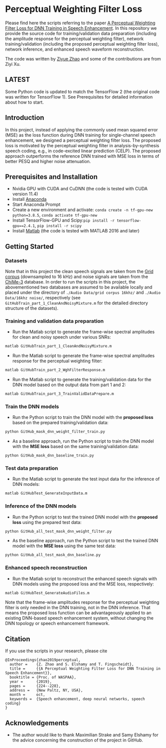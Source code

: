 # Perceptual Weighting Filter Loss

Please find here the scripts referring to the paper [A Perceptual Weighting Filter Loss for DNN Training in Speech Enhancement](https://arxiv.org/pdf/1905.09754.pdf). In this repository we provide the source code for training/validation data preparation (including the amplitude response for the perceptual weighting filter), network training/validation (including the proposed perceptual weighting filter loss), network inference, and enhanced speech waveform reconstruction. 

The code was written by [Ziyue Zhao](https://ziyuezhao.github.io/) and some of the contributions are from Ziyi Xu. 

## LATEST
Some Python code is updated to match the TensorFlow 2 (the original code was written for TensorFlow 1). See Prerequisites for detailed information about how to start.

## Introduction

In this project, instead of applying the commonly used mean squared error (MSE) as the loss function during DNN training for single-channel speech enhancement, we designed a perceptual weighting filter loss. The proposed loss is motivated by the perceptual weighting filter in analysis-by-synthesis speech coding, e.g., in code-excited linear prediction (CELP). The proposed approach outperforms the reference DNN trained with MSE loss in terms of better PESQ and higher noise attenuation.

## Prerequisites and Installation

 - Nvidia GPU with CUDA and CuDNN (the code is tested with CUDA version 11.4)
 - Install [Anaconda](https://www.anaconda.com/)
 - Start Anaconda Prompt
 - Create a new environment and activate: `conda create -n tf-gpu-new python=3.8.5`, `conda activate tf-gpu-new`
 - Install TensorFlow-GPU and Scipy:`pip install -r tensorflow-gpu==2.4.1`, `pip install -r scipy`
 - Install [Matlab](https://www.mathworks.com/) (the code is tested with MATLAB 2016 and later)


## Getting Started

### Datasets

Note that in this project the clean speech signals are taken from the [Grid corpus](https://doi.org/10.1121/1.2229005) (downsampled to 16 kHz) and noise signals are taken from the [ChiMe-3](https://ieeexplore.ieee.org/abstract/document/7404837/) database. In order to run the scripts in this project, the abovementioned two databases are assumed to be available locally and placed under the directory of `./Audio Data/grid corpus 16khz/` and `./Audio Data/16khz noise/`, respectively (see `GitHubTrain_part_1_CleanAndNoisyMixture.m` for the detailed directory structure of the datasets).

### Training and validation data preparation

 - Run the Matlab script to generate the frame-wise spectral amplitudes for clean and noisy speech under various SNRs: 
```bash
matlab GitHubTrain_part_1_CleanAndNoisyMixture.m
```
 - Run the Matlab script to generate the frame-wise spectral amplitudes response for the perceptual weighting filter:
```bash
matlab GitHubTrain_part_2_WghFilterResponse.m
```
 - Run the Matlab script to generate the training/validation data for the DNN model based on the output data from part 1 and 2:
```bash
matlab GitHubTrain_part_3_TrainValidDataPrepare.m
```

### Train the DNN models

 - Run the Python script to train the DNN model with the **proposed loss** based on the prepared training/validation data:
```bash
python GitHub_mask_dnn_weight_filter_train.py
```

 - As a baseline approach, run the Python script to train the DNN model with the **MSE loss** based on the same training/validation data:
```bash
python GitHub_mask_dnn_baseline_train.py
```

### Test data preparation 

 - Run the Matlab script to generate the test input data for the inference of DNN models:
```bash
matlab GitHubTest_GenerateInputData.m
```

### Inference of the DNN models

 - Run the Python script to test the trained DNN model with the **proposed loss** using the prepared test data:
```bash
python GitHub_all_test_mask_dnn_weight_filter.py
```

 - As the baseline approach, run the Python script to test the trained DNN model with the **MSE loss** using the same test data:
```bash
python GitHub_all_test_mask_dnn_baseline.py
```

### Enhanced speech reconstruction

 - Run the Matlab script to reconstruct the enhanced speech signals with DNN models using the proposed loss and the MSE loss, respectively:
```bash
matlab GitHubTest_GenerateAudioFiles.m
```

Note that the frame-wise amplitudes response for the perceptual weighting filter is only needed in the DNN training, not in the DNN inference. That means the proposed loss function can be advantageously applied to an existing DNN-based speech enhancement system, without changing the DNN topology or speech enhancement framework.

## Citation

If you use the scripts in your research, please cite

```
@InProceedings{zhao2019perceptual,
  author =    {Z. Zhao and S. Elshamy and T. Fingscheidt},
  title =     {{A Perceptual Weighting Filter Loss for DNN Training in Speech Enhancement}},
  booktitle = {Proc. of WASPAA},
  year =      {2019},
  pages =     {224--228},
  address =   {New Paltz, NY, USA},
  month =     oct,
  keywords =  {Speech enhancement, deep neural networks, speech coding}
}
```
## Acknowledgements
- The author would like to thank Maximilian Strake and Samy Elshamy for the advice concerning the construction of the project in GitHub.
